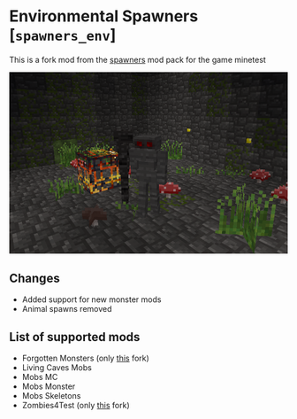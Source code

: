 # Environmental Spawners [`spawners_env`]

This is a fork mod from the [spawners](https://bitbucket.org/minetest_gamers/spawners/src/master/) mod pack for the game minetest

![Preview](./screenshot.png)

## Changes

* Added support for new monster mods
* Animal spawns removed

## List of supported mods

* Forgotten Monsters (only [this](https://github.com/adikalon/forgotten_monsters) fork)
* Living Caves Mobs
* Mobs MC
* Mobs Monster
* Mobs Skeletons
* Zombies4Test (only [this](https://github.com/adikalon/zombies4test) fork)
